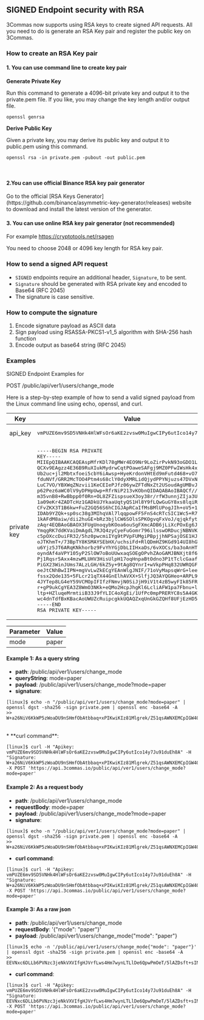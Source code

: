 ## SIGNED Endpoint security with RSA<br>
<p>
3Commas now supports using RSA keys to create signed API requests. All you need to do is generate an RSA Key pair and register the public key on 3Commas.
</p>

### How to create an RSA Key pair

#### 1. You can use command line to create key pair

**Generate Private Key**
<br>
<p>
Run this command to generate a 4096-bit private key and output it to the private.pem file. If you like, you may change the key length and/or output file.
</p>

```
openssl genrsa
```

**Derive Public Key**
<br>
<p>
Given a private key, you may derive its public key and output it to public.pem using this command.
</p>

```
openssl rsa -in private.pem -pubout -out public.pem
```
<br>

#### 2.You can use official Binance RSA key pair generator

<p>
Go to the official [RSA Keys Generator](https://github.com/binance/asymmetric-key-generator/releases) website to download and install the latest version of the generator.
</p>

#### 3. You can use online RSA key pair generator (not recommended)

For example https://cryptotools.net/rsagen

You need to choose 2048 or 4096 key length for RSA key pair.

### How to send a signed API request
* `SIGNED` endpoints require an additional header, `Signature`, to be sent.
* `Signature` should be generated with RSA private key and encoded to Base64 (RFC 2045)
* The signature is case sensitive.

### How to compute the signature
1. Encode signature payload as ASCII data
2. Sign payload using RSASSA-PKCS1-v1_5 algorithm with SHA-256 hash function
3. Encode output as base64 string (RFC 2045)

### Examples
SIGNED Endpoint Examples for 

POST /public/api/ver1/users/change_mode

<p>
Here is a step-by-step example of how to send a valid signed payload from the Linux command line using echo, openssl, and curl.
</p>

Key | Value
------------ | ------------
api_key | <pre>vmPUZE6mv9SD5VNHk4HlWFsOr6aKE2zvsw0MuIgwCIPy6utIco14y7Ju91duEh8A</pre>
private key | <pre>-----BEGIN RSA PRIVATE KEY-----<br>MIIEpQIBAAKCAQEAspMfrKDl78gMWr4EO9Nr9LoZirPvkN93oGDO1LPnvDIwkmTV<br>QCXv9EAgzz4E36B9RuXIukMydrwCqtPOaweSAFgj9MZ0PFwIWsHk4x7flUJU3YI3<br>Ub2uc+jl2Mbtxfoei5cbY6iAwsp+HyeKrdonVHtEd9mFutd468+vO7+rx/M80onc<br>fduNVf/GRR2McTOO4Ptm4s68clY0dyXMRLidQjydPPYNjuzs47DVxNK+tXGS7QSH<br>LuC7VO/YBXWqZNzvii1KeCEIePJfz06ywZFTdNxZt2USoudAgUMBvJg0cLKqQJFx<br>p62Pez6aWC0lV9yDPHpUwp+RfrNiP213vKObnQIDAQABAoIBAQCf//KBWiirjzKC<br>m35vnB8+RwBbpp0f0Rn+OL8ZFZispsueX3oy38r/rfW3unnjZIja3UfcnBi7CfnZ<br>1a09eKr4ZADTcHz1GADkUJYkaaUqtyQS1Hl8Y9fLQwGuGY8xs8lqiRmhUXkNDyGy<br>CFvZKX3T1B6kw+FuZ2GQ56S6hCIGJApRCaIfMsBMlUPogJIh+oV5+13ft5EDvTFo<br>IDAb9YZQk+sp0sc38g3MIhqVAl7lqqpowFF5FnS4cRTcSIC1Wc5+R73LDRtNghQc<br>1kAFdM8aiw/dii2huGE+bRz3bjlCW6SOlsSPKOgvqFxVoJ/qjqkfytm1Platx4Ys<br>zAqr4EQBAoGBAOX3FUgUnoqybKOoa6ouSgFXmcADB6jLiXcPOxEg6JadBKSsI0Fx<br>YmqgRK7ddKVaiDmAgdL7RJQ4zyCyeFuGomr796ilsswORDucjNBNVKoxmea58ww+<br>c5pOXccDuiFR32/5hz0pwcmiIYg9tPVpFUMgiPBpjjhNPSajOSE1HJTlAoGBAMbK<br>oJTKhmT+/73BpTY8KSMAYSEbHX/uchsiFd+RlQDmHZ9KGd914UI8hGW4yOBmcvmi<br>u6Yjz5JT6ARqKNkhorbz9FvYhYGjDbLIIHxaDs/6vXOCs/ba3oAnHTFa7cQ5qMle<br>oyndAf4aVPY105yP2SlOW7oBoUUwxaqSOEgOPvhZAoGAMJBNXjt8f63OY4Fdu0Kr<br>Pj1Rqsr5Axx4mzwMLUHV3HisUlpH17oqHnpaBtOdno3P1tTclcGaafLVSwJliG6W<br>PiGX23WinJUms7ALzLGH/6kZ5y+9tAg8QYnrI+wVkpPHq832UWRQGFS04CCn5mua<br>oeJtCNhBwIIPN+mgVvLwZkECgYEAnWlgJNIF/71oVyMapsqWrG+leeiVwHLZCiFA<br>fssx2Qde135+5FLcr21qTX44GnElhAVXX+SlfjJQ3AYQGHeo+ARPL9dRSGkL9NDB<br>4JYTep8LG4eY59VCMOpIFIfzFNmvjN0SiJjH9iV1t4zB5wyFIk85FR4rTLWlID8u<br>r+gP9ukCgYEA3Z8WmO3NKk+eQMo2HcpJhgKl6LcliAFW1pa7Fbnu+lyNKhWQYzQP<br>ltp+HZluqeMrmtiiB33J9fYLIC4oXgEi/1UfPc0mpPRERYC8s5A4GKTdQFFoMn5v<br>wc4dnTdfBxKBacAoUWUZcRuipcgkkUQAQZxqUnGkGZQHf8UFjEzHD5k=<br>-----END RSA PRIVATE KEY-----</pre>


Parameter | Value
------------ | ------------
mode | paper


#### Example 1: As a query string<br>
* **path**: /public/api/ver1/users/change_mode
* **queryString**: mode=paper
* **payload**: /public/api/ver1/users/change_mode?mode=paper
* **signature**:

```
[linux]$ echo -n "/public/api/ver1/users/change_mode?mode=paper" | openssl dgst -sha256 -sign private.pem | openssl enc -base64 -A
>> W+a26NiV6KkWP5zWoaDU9nSHmfObAtbbaq+xPIKwiKIz81Mlgrek/Z51qsAWNXEMCpIGW40IYDo7BTq4FSvOVSxdfrFK3lRqBveoXW+/50QOd3p+fDe5Ku7Z0U6MvXSUeFOguMBxP7er1SLGOb5RLYI/2GPMI5txLAoSsTLjGkWOc7S3ZhUpxEfxSCp8wCFp6E99biIX2MhIT1/AAl290ID76Wr1dj9Y3QxIl6KtQlbpEqhvWBaadYaYyZR5YjHAn5NWAE2cvxLkH+SQE1khzAdB6T9ZJ9sgMtY1bOzTTV/Cj9W0SABCYr4In12+uFY0lB+ANvgi8hLr2NCl775Wdw==
```
<br>
* **curl command**:

```
[linux]$ curl -H "Apikey: vmPUZE6mv9SD5VNHk4HlWFsOr6aKE2zvsw0MuIgwCIPy6utIco14y7Ju91duEh8A" -H "Signature: W+a26NiV6KkWP5zWoaDU9nSHmfObAtbbaq+xPIKwiKIz81Mlgrek/Z51qsAWNXEMCpIGW40IYDo7BTq4FSvOVSxdfrFK3lRqBveoXW+/50QOd3p+fDe5Ku7Z0U6MvXSUeFOguMBxP7er1SLGOb5RLYI/2GPMI5txLAoSsTLjGkWOc7S3ZhUpxEfxSCp8wCFp6E99biIX2MhIT1/AAl290ID76Wr1dj9Y3QxIl6KtQlbpEqhvWBaadYaYyZR5YjHAn5NWAE2cvxLkH+SQE1khzAdB6T9ZJ9sgMtY1bOzTTV/Cj9W0SABCYr4In12+uFY0lB+ANvgi8hLr2NCl775Wdw==" -X POST 'https://api.3commas.io/public/api/ver1/users/change_mode?mode=paper'
```

#### Example 2: As a request body<br>
* **path**: /public/api/ver1/users/change_mode
* **requestBody**: mode=paper
* **payload**: /public/api/ver1/users/change_mode?mode=paper
* **signature**:

```
[linux]$ echo -n "/public/api/ver1/users/change_mode?mode=paper" | openssl dgst -sha256 -sign private.pem | openssl enc -base64 -A
>> W+a26NiV6KkWP5zWoaDU9nSHmfObAtbbaq+xPIKwiKIz81Mlgrek/Z51qsAWNXEMCpIGW40IYDo7BTq4FSvOVSxdfrFK3lRqBveoXW+/50QOd3p+fDe5Ku7Z0U6MvXSUeFOguMBxP7er1SLGOb5RLYI/2GPMI5txLAoSsTLjGkWOc7S3ZhUpxEfxSCp8wCFp6E99biIX2MhIT1/AAl290ID76Wr1dj9Y3QxIl6KtQlbpEqhvWBaadYaYyZR5YjHAn5NWAE2cvxLkH+SQE1khzAdB6T9ZJ9sgMtY1bOzTTV/Cj9W0SABCYr4In12+uFY0lB+ANvgi8hLr2NCl775Wdw==
```

* **curl command**:

```
[linux]$ curl -H "Apikey: vmPUZE6mv9SD5VNHk4HlWFsOr6aKE2zvsw0MuIgwCIPy6utIco14y7Ju91duEh8A" -H "Signature: W+a26NiV6KkWP5zWoaDU9nSHmfObAtbbaq+xPIKwiKIz81Mlgrek/Z51qsAWNXEMCpIGW40IYDo7BTq4FSvOVSxdfrFK3lRqBveoXW+/50QOd3p+fDe5Ku7Z0U6MvXSUeFOguMBxP7er1SLGOb5RLYI/2GPMI5txLAoSsTLjGkWOc7S3ZhUpxEfxSCp8wCFp6E99biIX2MhIT1/AAl290ID76Wr1dj9Y3QxIl6KtQlbpEqhvWBaadYaYyZR5YjHAn5NWAE2cvxLkH+SQE1khzAdB6T9ZJ9sgMtY1bOzTTV/Cj9W0SABCYr4In12+uFY0lB+ANvgi8hLr2NCl775Wdw==" -X POST 'https://api.3commas.io/public/api/ver1/users/change_mode?mode=paper'
```

#### Example 3: As a raw json<br>
* **path**: /public/api/ver1/users/change_mode
* **requestBody**: '{"mode": "paper"}'
* **payload**: /public/api/ver1/users/change_mode{"mode": "paper"}

```
[linux]$ echo -n '/public/api/ver1/users/change_mode{"mode": "paper"}' | openssl dgst -sha256 -sign private.pem | openssl enc -base64 -A
>> EEVNxc6DLLb6PVNzc3jeNkVXVIfgHJVrfLws4Hm7wynLTLlDe6QpwPmOeT/5lAZDsft+sIN0nwo4SBNKmkea6mtxkcVz/8BuP3rhQVeGhRn3lAGy/nacsP35B50IMDx+ge1tnkjGGL4IbjtbfP5v+UVLMpJpWfVzQGlWpyLEL6PHAu7cuYs5Ug8lbfq4zgrpl1tSmemNVAedU4D4qYE/LaPB/z/urzoFYQZzobZbnXpLh4MRLaTjUgTNuiJawpk+j0K7Xk2AvHt+gY1TNOCmbRvjaP+ihgzZA0m4h32s7EdGMznI55C4CVftKQRVIfyR6TIifoljCG5nNJNZtTj98Q==
```
* **curl command**:

```
[linux]$ curl -H "Apikey: vmPUZE6mv9SD5VNHk4HlWFsOr6aKE2zvsw0MuIgwCIPy6utIco14y7Ju91duEh8A" -H "Signature: EEVNxc6DLLb6PVNzc3jeNkVXVIfgHJVrfLws4Hm7wynLTLlDe6QpwPmOeT/5lAZDsft+sIN0nwo4SBNKmkea6mtxkcVz/8BuP3rhQVeGhRn3lAGy/nacsP35B50IMDx+ge1tnkjGGL4IbjtbfP5v+UVLMpJpWfVzQGlWpyLEL6PHAu7cuYs5Ug8lbfq4zgrpl1tSmemNVAedU4D4qYE/LaPB/z/urzoFYQZzobZbnXpLh4MRLaTjUgTNuiJawpk+j0K7Xk2AvHt+gY1TNOCmbRvjaP+ihgzZA0m4h32s7EdGMznI55C4CVftKQRVIfyR6TIifoljCG5nNJNZtTj98Q==" -X POST 'https://api.3commas.io/public/api/ver1/users/change_mode?mode=paper'
```